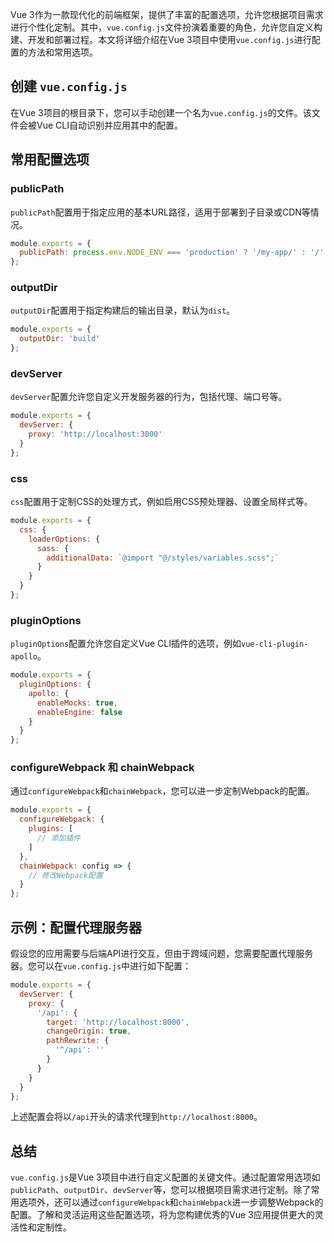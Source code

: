 

Vue 3作为一款现代化的前端框架，提供了丰富的配置选项，允许您根据项目需求进行个性化定制。其中，`vue.config.js`文件扮演着重要的角色，允许您自定义构建、开发和部署过程。本文将详细介绍在Vue 3项目中使用`vue.config.js`进行配置的方法和常用选项。

## 创建 `vue.config.js`

在Vue 3项目的根目录下，您可以手动创建一个名为`vue.config.js`的文件。该文件会被Vue CLI自动识别并应用其中的配置。

## 常用配置选项

### publicPath

`publicPath`配置用于指定应用的基本URL路径，适用于部署到子目录或CDN等情况。

```javascript
module.exports = {
  publicPath: process.env.NODE_ENV === 'production' ? '/my-app/' : '/'
};
```

### outputDir

`outputDir`配置用于指定构建后的输出目录，默认为`dist`。

```javascript
module.exports = {
  outputDir: 'build'
};
```

### devServer

`devServer`配置允许您自定义开发服务器的行为，包括代理、端口号等。

```javascript
module.exports = {
  devServer: {
    proxy: 'http://localhost:3000'
  }
};
```

### css

`css`配置用于定制CSS的处理方式，例如启用CSS预处理器、设置全局样式等。

```javascript
module.exports = {
  css: {
    loaderOptions: {
      sass: {
        additionalData: `@import "@/styles/variables.scss";`
      }
    }
  }
};
```

### pluginOptions

`pluginOptions`配置允许您自定义Vue CLI插件的选项，例如`vue-cli-plugin-apollo`。

```javascript
module.exports = {
  pluginOptions: {
    apollo: {
      enableMocks: true,
      enableEngine: false
    }
  }
};
```

### configureWebpack 和 chainWebpack

通过`configureWebpack`和`chainWebpack`，您可以进一步定制Webpack的配置。

```javascript
module.exports = {
  configureWebpack: {
    plugins: [
      // 添加插件
    ]
  },
  chainWebpack: config => {
    // 修改Webpack配置
  }
};
```

## 示例：配置代理服务器

假设您的应用需要与后端API进行交互，但由于跨域问题，您需要配置代理服务器。您可以在`vue.config.js`中进行如下配置：

```javascript
module.exports = {
  devServer: {
    proxy: {
      '/api': {
        target: 'http://localhost:8000',
        changeOrigin: true,
        pathRewrite: {
          '^/api': ''
        }
      }
    }
  }
};
```

上述配置会将以`/api`开头的请求代理到`http://localhost:8000`。

## 总结

`vue.config.js`是Vue 3项目中进行自定义配置的关键文件。通过配置常用选项如`publicPath`、`outputDir`、`devServer`等，您可以根据项目需求进行定制。除了常用选项外，还可以通过`configureWebpack`和`chainWebpack`进一步调整Webpack的配置。了解和灵活运用这些配置选项，将为您构建优秀的Vue 3应用提供更大的灵活性和定制性。